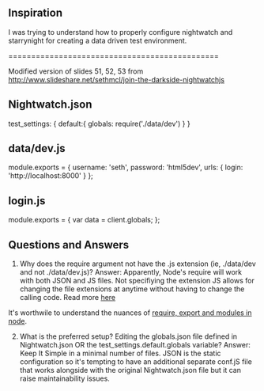 Inspiration
-----------
I was trying to understand how to properly configure nightwatch and starrynight for creating a data driven test environment.

==============================================

Modified version of slides 51, 52, 53 from http://www.slideshare.net/sethmcl/join-the-darkside-nightwatchjs 

Nightwatch.json
---------------
test_settings: {
  default:{
    globals: require('./data/dev')
  }
}

data/dev.js
-----------
module.exports = {
  username: 'seth',
  password: 'html5dev',
  urls: {
    login: 'http://localhost:8000'
  }
};

login.js
--------
module.exports = {
  var data = client.globals;
};


Questions and Answers
---------------------
1. Why does the require argument not have the .js extension (ie, ./data/dev and not ./data/dev.js)?
Answer: Apparently, Node's require will work with both
JSON and JS files.  Not specifiying the extension JS allows for changing the file extensions at anytime without having to
change the calling code.  Read more [here](http://www.bennadel.com/blog/2908-you-can-use-require-to-load-json-javascript-object-notation-files-in-node-js.htm)

It's worthwile to understand the nuances of [require, export and modules in node](http://openmymind.net/2012/2/3/Node-Require-and-Exports/).

2. What is the preferred setup? Editing the globals.json file defined in Nightwatch.json OR the test_settings.default.globals variable?
Answer: Keep It Simple in a minimal number of files.  JSON is the static configuration so it's tempting to have an
additional separate conf.jS file that works alongside with the original Nightwatch.json file but it can raise maintainability issues.
